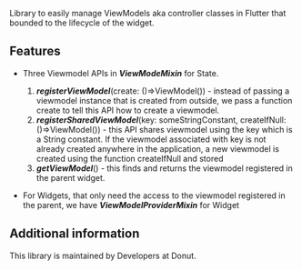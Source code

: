 Library to easily manage ViewModels aka controller classes in Flutter that bounded to the lifecycle of the widget.

## Features
* Three Viewmodel APIs in ***ViewModeMixin*** for State<StatefulWidget>.
    1. ***registerViewModel***(create: ()=>ViewModel()) - instead of passing a viewmodel instance that is created from outside, we pass a function create to tell this API how to create a viewmodel.
    2. ***registerSharedViewModel***(key: someStringConstant, createIfNull: ()=>ViewModel()) - this API shares viewmodel using the key which is a String constant. If the viewmodel associated with key is not already created anywhere in the application, a  new viewmodel is created using the function createIfNull and stored
    3. ***getViewModel***<Type of ViewModel>() - this finds and returns the viewmodel registered in the parent widget.

* For Widgets, that only need the access to the viewmodel registered in the parent, we have ***ViewModelProviderMixin*** for Widget

## Additional information

This library is maintained by Developers at Donut.